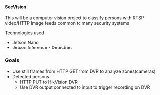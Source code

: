 #### SecVision

This will be a computer vision project to classify persons with RTSP video/HTTP Image feeds common to many security systems

Technologies used
 
 - Jetson Nano 
 - Jetson Inference - Detectnet

### Goals

 - Use still frames from HTTP GET from DVR to analyze zones(cameras)
 - Detected persons
   - HTTP PUT to HikVision DVR
   - Use DVR output connected to input to trigger recording on DVR
 
